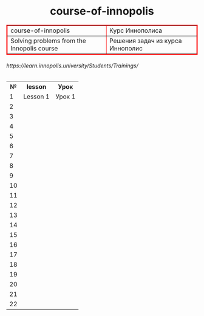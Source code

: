 <h1 align="center">course-of-innopolis</h1>

<table bordercolor="red" border="2" width="100%">
  <tr>
    <td>course-of-innopolis</td><td>Курс Иннополиса</td>
  </tr>
  <tr>
    <td>Solving problems from the Innopolis course</td><td>Решения задач из курса Иннополис</td>
  </tr>

</table>

<h6> https://learn.innopolis.university/Students/Trainings/ </h6>

<table>
  <tr>
    <th >№</th><th>lesson</th><th>Урок</th>
  </tr>

  <tr>
    <td>1</td><td>Lesson 1</td><td>Урок 1</td>
  </tr>

  <tr>
    <td>2</td><td> </td><td></td>
  </tr>

  <tr>
    <td>3</td><td> </td><td> </td>
  </tr>
  
  <tr>
    <td>4</td><td> </td><td></td>
  </tr>
  
  <tr>
    <td>5</td><td> </td><td> </td>
  </tr>

  <tr>
    <td>6</td><td> </td><td></td>
  </tr>

  <tr>
    <td>7</td><td> </td><td> </td>
  </tr>
  
  <tr>
    <td>8</td><td> </td><td></td>
  </tr>
  
  <tr>
    <td>9</td><td> </td><td> </td>
  </tr>

  <tr>
    <td>10</td><td> </td><td></td>
  </tr>
  
  <tr>
    <td>11</td><td> </td><td> </td>
  </tr>

  <tr>
    <td>12</td><td> </td><td></td>
  </tr>

  <tr>
    <td>13</td><td> </td><td> </td>
  </tr>
  
  <tr>
    <td>14</td><td> </td><td></td>
  </tr>
  
  <tr>
    <td>15</td><td> </td><td> </td>
  </tr>

  <tr>
    <td>16</td><td> </td><td></td>
  </tr>

  <tr>
    <td>17</td><td> </td><td> </td>
  </tr>
  
  <tr>
    <td>18</td><td> </td><td></td>
  </tr>
  
  <tr>
    <td>19</td><td> </td><td> </td>
  </tr>

  <tr>
    <td>20</td><td> </td><td></td>
  </tr>
  
  <tr>
    <td>21</td><td> </td><td> </td>
  </tr>

  <tr>
    <td>22</td><td> </td><td></td>
  </tr>
  
</table>
